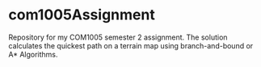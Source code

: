 # com1005Assignment
Repository for my COM1005 semester 2 assignment. 
The solution calculates the quickest path on a terrain map using branch-and-bound or A* Algorithms.
